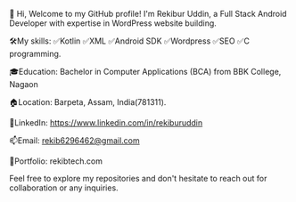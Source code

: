 👋 Hi, Welcome to my GitHub profile! I'm Rekibur Uddin, a Full Stack Android Developer with expertise in WordPress website building.

🛠️My skills:
✅Kotlin 
✅XML
✅Android SDK
✅Wordpress
✅SEO
✅C programming.


🎓Education: Bachelor in Computer Applications (BCA) from BBK College, Nagaon

🏠Location: Barpeta, Assam, India(781311).

📌LinkedIn: https://www.linkedin.com/in/rekiburuddin

📫Email: rekib6296462@gmail.com

🔗Portfolio: rekibtech.com

Feel free to explore my repositories and don't hesitate to reach out for collaboration or any inquiries.

